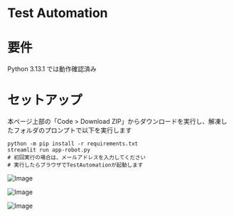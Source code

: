 # Test Automation

# 要件

Python 3.13.1 では動作確認済み

# セットアップ

本ページ上部の「Code > Download ZIP」からダウンロードを実行し、解凍したフォルダのプロンプトで以下を実行します

```
python -m pip install -r requirements.txt
streamlit run app-robot.py
# 初回実行の場合は、メールアドレスを入力してください
# 実行したらブラウザでTestAutomationが起動します
```

![Image](https://github.com/user-attachments/assets/0e4b1aec-bc60-4f12-aa4a-d26192819321)

![Image](https://github.com/user-attachments/assets/63d42952-2c55-4d46-aeaf-fade0f92676f)

![Image](https://github.com/user-attachments/assets/385d741a-37fa-44bf-8382-7ac635cf45d6)
